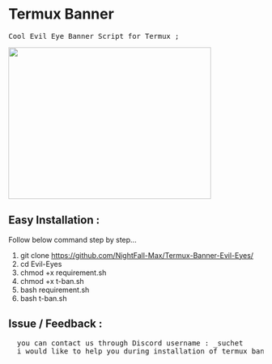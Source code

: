 # Termux Banner
<pre>Cool Evil Eye Banner Script for Termux ;</pre>


<p float="center">
  <img src="https://github.com/NightFall-Max/Termux-Banner/blob/main/Banner.jpg" width="400" height="300" /> 
</p>

## Easy Installation :

  Follow below command step by step...
  
  1. git clone https://github.com/NightFall-Max/Termux-Banner-Evil-Eyes/
  2. cd Evil-Eyes
  3. chmod +x requirement.sh
  4. chmod +x t-ban.sh
  5. bash requirement.sh
  6. bash t-ban.sh
  

## Issue / Feedback :

<pre>
  you can contact us through Discord username : _suchet
  i would like to help you during installation of termux banner ;)
</pre>


